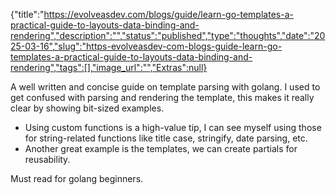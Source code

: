 {"title":"https://evolveasdev.com/blogs/guide/learn-go-templates-a-practical-guide-to-layouts-data-binding-and-rendering","description":"","status":"published","type":"thoughts","date":"2025-03-16","slug":"https-evolveasdev-com-blogs-guide-learn-go-templates-a-practical-guide-to-layouts-data-binding-and-rendering","tags":[],"image_url":"","Extras":null}


A well written and concise guide on template parsing with golang.
I used to get confused with parsing and rendering the template, this makes it really clear by showing bit-sized examples.

- Using custom functions is a high-value tip, I can see myself using those for string-related functions like title case, stringify, date parsing, etc.
- Another great example is the templates, we can create partials for reusability.

Must read for golang beginners.